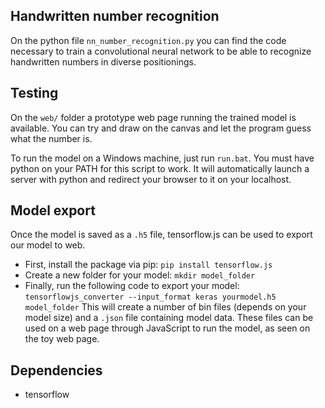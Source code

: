 ## Handwritten number recognition 

On the python file `nn_number_recognition.py` you can find the code necessary to train a convolutional neural network to be able to 
recognize handwritten numbers in diverse positionings.

## Testing

On the `web/` folder a prototype web page running the trained model is available. You can try and draw on the canvas and let the program 
guess what the number is.

To run the model on a Windows machine, just run `run.bat`. You must have python on your PATH for this script to work. It will automatically 
launch a server with python and redirect your browser to it on your localhost.

## Model export

Once the model is saved as a `.h5` file, tensorflow.js can be used to export our model to web. 
* First, install the package via pip: `pip install tensorflow.js`
* Create a new folder for your model: `mkdir model_folder`
* Finally, run the following code to export your model: `tensorflowjs_converter --input_format keras yourmodel.h5 model_folder`
This will create a number of bin files (depends on your model size) and a `.json` file containing model data. These files can be used
on a web page through JavaScript to run the model, as seen on the toy web page.

## Dependencies
* tensorflow